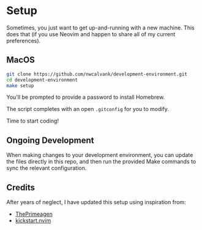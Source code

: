 # Setup

Sometimes, you just want to get up-and-running with a new machine. This does
that (if you use Neovim and happen to share all of my current preferences).

## MacOS

```bash
git clone https://github.com/nwcalvank/development-environment.git
cd development-environment
make setup
```

You'll be prompted to provide a password to install Homebrew.

The script completes with an open `.gitconfig` for you to modify.

Time to start coding!

## Ongoing Development

When making changes to your development environment, you can update the files
directly in this repo, and then run the provided Make commands to sync the
relevant configuration.

## Credits

After years of neglect, I have updated this setup using inspiration from:
- [ThePrimeagen](https://github.com/ThePrimeagen/init.lua)
- [kickstart.nvim](https://github.com/nvim-lua/kickstart.nvim)
